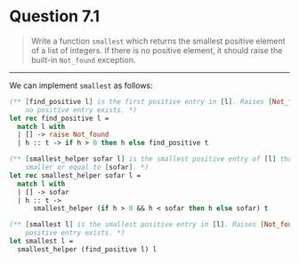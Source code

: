 # Question 7.1

> Write a function `smallest` which returns the smallest positive element of a list of integers.
> If there is no positive element, it should raise the built-in `Not_found` exception.

---

We can implement `smallest` as follows:
```ocaml
(** [find_positive l] is the first positive entry in [l]. Raises [Not_found] if
    no positive entry exists. *)
let rec find_positive l =
  match l with
  | [] -> raise Not_found
  | h :: t -> if h > 0 then h else find_positive t

(** [smallest_helper sofar l] is the smallest positive entry of [l] that is
    smaller or equal to [sofar]. *)
let rec smallest_helper sofar l =
  match l with
  | [] -> sofar
  | h :: t ->
      smallest_helper (if h > 0 && h < sofar then h else sofar) t

(** [smallest l] is the smallest positive entry in [l]. Raises [Not_found] if no
    positive entry exists. *)
let smallest l =
  smallest_helper (find_positive l) l
```
